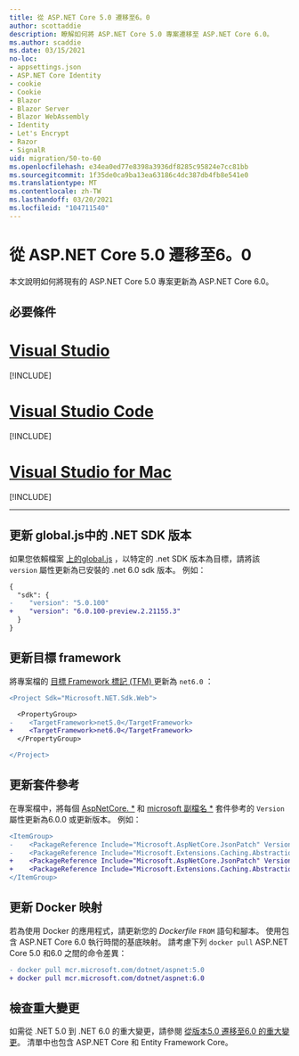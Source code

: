```yaml
---
title: 從 ASP.NET Core 5.0 遷移至6。0
author: scottaddie
description: 瞭解如何將 ASP.NET Core 5.0 專案遷移至 ASP.NET Core 6.0。
ms.author: scaddie
ms.date: 03/15/2021
no-loc:
- appsettings.json
- ASP.NET Core Identity
- cookie
- Cookie
- Blazor
- Blazor Server
- Blazor WebAssembly
- Identity
- Let's Encrypt
- Razor
- SignalR
uid: migration/50-to-60
ms.openlocfilehash: e34ea0ed77e8398a3936df8285c95824e7cc81bb
ms.sourcegitcommit: 1f35de0ca9ba13ea63186c4dc387db4fb8e541e0
ms.translationtype: MT
ms.contentlocale: zh-TW
ms.lasthandoff: 03/20/2021
ms.locfileid: "104711540"
---
```

# <a name="migrate-from-aspnet-core-50-to-60"></a>從 ASP.NET Core 5.0 遷移至6。0

本文說明如何將現有的 ASP.NET Core 5.0 專案更新為 ASP.NET Core 6.0。

## <a name="prerequisites"></a>必要條件

# <a name="visual-studio"></a>[Visual Studio](#tab/visual-studio)

[!INCLUDE[](~/includes/net-prereqs-vs-6.0.md)]

# <a name="visual-studio-code"></a>[Visual Studio Code](#tab/visual-studio-code)

[!INCLUDE[](~/includes/net-prereqs-vsc-6.0.md)]

# <a name="visual-studio-for-mac"></a>[Visual Studio for Mac](#tab/visual-studio-mac)

[!INCLUDE[](~/includes/net-prereqs-mac-6.0.md)]

---

## <a name="update-net-sdk-version-in-globaljson"></a>更新 global.js中的 .NET SDK 版本

如果您依賴檔案 [ 上的global.js](/dotnet/core/tools/global-json) ，以特定的 .net SDK 版本為目標，請將該 `version` 屬性更新為已安裝的 .net 6.0 sdk 版本。 例如：

```diff
{
  "sdk": {
-    "version": "5.0.100"
+    "version": "6.0.100-preview.2.21155.3"
  }
}
```

## <a name="update-the-target-framework"></a>更新目標 framework

將專案檔的 [目標 Framework 標記 (TFM) ](/dotnet/standard/frameworks) 更新為 `net6.0` ：

```diff
<Project Sdk="Microsoft.NET.Sdk.Web">

  <PropertyGroup>
-    <TargetFramework>net5.0</TargetFramework>
+    <TargetFramework>net6.0</TargetFramework>
  </PropertyGroup>

</Project>
```

## <a name="update-package-references"></a>更新套件參考

在專案檔中，將每個 [AspNetCore. *](https://www.nuget.org/packages?q=Microsoft.AspNetCore.*) 和 [microsoft 副檔名 *](https://www.nuget.org/packages?q=Microsoft.Extensions.*) 套件參考的 `Version` 屬性更新為6.0.0 或更新版本。 例如：

```diff
<ItemGroup>
-    <PackageReference Include="Microsoft.AspNetCore.JsonPatch" Version="5.0.3" />
-    <PackageReference Include="Microsoft.Extensions.Caching.Abstractions" Version="5.0.0" />
+    <PackageReference Include="Microsoft.AspNetCore.JsonPatch" Version="6.0.0-preview.2.*" />
+    <PackageReference Include="Microsoft.Extensions.Caching.Abstractions" Version="6.0.0-preview.2.*" />
</ItemGroup>
```

## <a name="update-docker-images"></a>更新 Docker 映射

若為使用 Docker 的應用程式，請更新您的 *Dockerfile* `FROM` 語句和腳本。 使用包含 ASP.NET Core 6.0 執行時間的基底映射。 請考慮下列 `docker pull` ASP.NET Core 5.0 和6.0 之間的命令差異：

```diff
- docker pull mcr.microsoft.com/dotnet/aspnet:5.0
+ docker pull mcr.microsoft.com/dotnet/aspnet:6.0
```

## <a name="review-breaking-changes"></a>檢查重大變更

如需從 .NET 5.0 到 .NET 6.0 的重大變更，請參閱 [從版本5.0 遷移至6.0 的重大變更](/dotnet/core/compatibility/6.0)。 清單中也包含 ASP.NET Core 和 Entity Framework Core。
